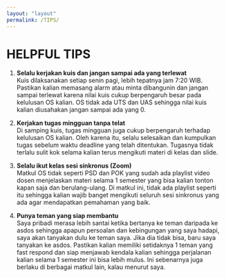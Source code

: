 ```yaml
---
layout: "layout"
permalink: /TIPS/
---
```


# HELPFUL TIPS

1. **Selalu kerjakan kuis dan jangan sampai ada yang terlewat**<br>
Kuis dilaksanakan setiap senin pagi, lebih tepatnya jam 7:20 WIB. Pastikan kalian memasang alarm atau minta dibangunin dan jangan sampai terlewat karena nilai kuis cukup berpengaruh besar pada kelulusan OS kalian. OS tidak ada UTS dan UAS sehingga nilai kuis kalian diusahakan jangan sampai ada yang 0.

2. **Kerjakan tugas mingguan tanpa telat**<br>
Di samping kuis, tugas mingguan juga cukup berpengaruh terhadap kelulusan OS kalian. Oleh karena itu, selalu selesaikan dan kumpulkan tugas sebelum waktu deadline yang telah ditentukan. Tugasnya tidak terlalu sulit kok selama kalian terus mengikuti materi di kelas dan slide.

3. **Selalu ikut kelas sesi sinkronus (Zoom)**<br>
Matkul OS tidak seperti PSD dan POK yang sudah ada playlist video dosen menjelaskan materi selama 1 semester yang bisa kalian tonton kapan saja dan berulang-ulang. Di matkul ini, tidak ada playlist seperti itu sehingga kalian wajib banget mengikuti seluruh sesi sinkronus yang ada agar mendapatkan pemahaman yang baik.

4. **Punya teman yang siap membantu**<br>
Saya pribadi merasa lebih santai ketika bertanya ke teman daripada ke asdos sehingga apapun persoalan dan kebingungan yang saya hadapi, saya akan tanyakan dulu ke teman saya. Jika dia tidak bisa, baru saya tanyakan ke asdos. Pastikan kalian memiliki setidaknya 1 teman yang fast respond dan siap menjawab kendala kalian sehingga perjalanan kalian selama 1 semester ini bisa lebih mulus. Ini sebenarnya juga berlaku di berbagai matkul lain, kalau menurut saya.
